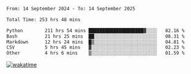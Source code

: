 <!--START_SECTION:waka-->

```txt
From: 14 September 2024 - To: 14 September 2025

Total Time: 253 hrs 48 mins

Python        211 hrs 54 mins ████████████████████▓░░░░   82.16 %
Bash          21 hrs 25 mins  ██░░░░░░░░░░░░░░░░░░░░░░░   08.31 %
Markdown      12 hrs 24 mins  █▒░░░░░░░░░░░░░░░░░░░░░░░   04.81 %
CSV           5 hrs 45 mins   ▓░░░░░░░░░░░░░░░░░░░░░░░░   02.23 %
Other         4 hrs 6 mins    ▒░░░░░░░░░░░░░░░░░░░░░░░░   01.59 %
```

<!--END_SECTION:waka-->
[![wakatime](https://wakatime.com/badge/user/5f89a63a-5294-4958-ad30-2b3455e63f2a.svg)](https://wakatime.com/@5f89a63a-5294-4958-ad30-2b3455e63f2a)

